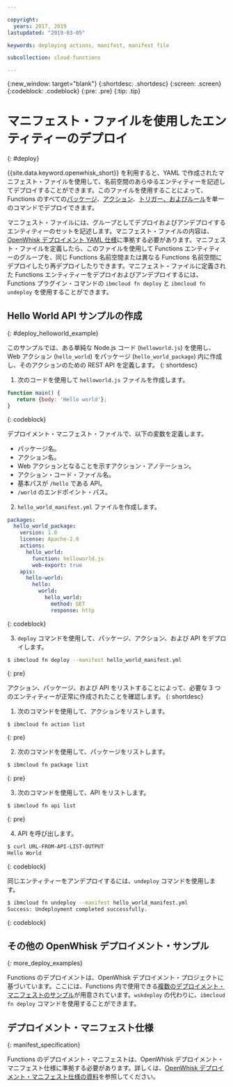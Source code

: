 ```yaml
---

copyright:
  years: 2017, 2019
lastupdated: "2019-03-05"

keywords: deploying actions, manifest, manifest file

subcollection: cloud-functions

---
```


{:new_window: target="blank"}
{:shortdesc: .shortdesc}
{:screen: .screen}
{:codeblock: .codeblock}
{:pre: .pre}
{:tip: .tip}

# マニフェスト・ファイルを使用したエンティティーのデプロイ
{: #deploy}

{{site.data.keyword.openwhisk_short}} を利用すると、YAML で作成されたマニフェスト・ファイルを使用して、名前空間のあらゆるエンティティーを記述してデプロイすることができます。このファイルを使用することによって、Functions のすべての[パッケージ](/docs/openwhisk?topic=cloud-functions-openwhisk_packages#openwhisk_packages)、[アクション](/docs/openwhisk?topic=cloud-functions-openwhisk_actions#openwhisk_actions)、[トリガー、およびルール](/docs/openwhisk?topic=cloud-functions-openwhisk_triggers#openwhisk_triggers)を単一のコマンドでデプロイできます。

マニフェスト・ファイルには、グループとしてデプロイおよびアンデプロイするエンティティーのセットを記述します。マニフェスト・ファイルの内容は、[OpenWhisk デプロイメント YAML 仕様](https://github.com/apache/incubator-openwhisk-wskdeploy/tree/master/specification#package-specification)に準拠する必要があります。マニフェスト・ファイルを定義したら、このファイルを使用して Functions エンティティーのグループを、同じ Functions 名前空間または異なる Functions 名前空間にデプロイしたり再デプロイしたりできます。マニフェスト・ファイルに定義された Functions エンティティーをデプロイおよびアンデプロイするには、Functions プラグイン・コマンドの `ibmcloud fn deploy` と `ibmcloud fn undeploy` を使用することができます。

## Hello World API サンプルの作成
{: #deploy_helloworld_example}

このサンプルでは、ある単純な Node.js コード (`helloworld.js`) を使用し、Web アクション (`hello_world`) をパッケージ (`hello_world_package`) 内に作成し、そのアクションのための REST API を定義します。
{: shortdesc}

1. 次のコードを使用して `helloworld.js` ファイルを作成します。

```javascript
function main() {
   return {body: 'Hello world'};
}
```
{: codeblock}

デプロイメント・マニフェスト・ファイルで、以下の変数を定義します。
* パッケージ名。
* アクション名。
* Web アクションとなることを示すアクション・アノテーション。
* アクション・コード・ファイル名。
* 基本パスが `/hello` である API。
* `/world` のエンドポイント・パス。

2. `hello_world_manifest.yml` ファイルを作成します。

```yaml
packages:
  hello_world_package:
    version: 1.0
    license: Apache-2.0
    actions:
      hello_world:
        function: helloworld.js
        web-export: true
    apis:
      hello-world:
        hello:
          world:
            hello_world:
              method: GET
              response: http
```
{: codeblock}

3. `deploy` コマンドを使用して、パッケージ、アクション、および API をデプロイします。

```sh
$ ibmcloud fn deploy --manifest hello_world_manifest.yml
```
{: pre}

アクション、パッケージ、および API をリストすることによって、必要な 3 つのエンティティーが正常に作成されたことを確認します。
{: shortdesc}

1. 次のコマンドを使用して、アクションをリストします。

```sh
$ ibmcloud fn action list
```
{: pre}

2. 次のコマンドを使用して、パッケージをリストします。

```sh
$ ibmcloud fn package list
```
{: pre}

3. 次のコマンドを使用して、API をリストします。
```sh
$ ibmcloud fn api list
```
{: pre}

4. API を呼び出します。

```sh
$ curl URL-FROM-API-LIST-OUTPUT
Hello World
```
{: codeblock}

同じエンティティーをアンデプロイするには、`undeploy` コマンドを使用します。

```sh
$ ibmcloud fn undeploy --manifest hello_world_manifest.yml
Success: Undeployment completed successfully.
```
{: codeblock}

## その他の OpenWhisk デプロイメント・サンプル
{: more_deploy_examples}

Functions のデプロイメントは、OpenWhisk デプロイメント・プロジェクトに基づいています。ここには、Functions 内で使用できる[複数のデプロイメント・マニフェストのサンプル](https://github.com/apache/incubator-openwhisk-wskdeploy/blob/master/docs/programming_guide.md#guided-examples)が用意されています。`wskdeploy` の代わりに、`ibmcloud fn deploy` コマンドを使用することができます。

## デプロイメント・マニフェスト仕様
{: manifest_specification}

Functions のデプロイメント・マニフェストは、OpenWhisk デプロイメント・マニフェスト仕様に準拠する必要があります。詳しくは、[OpenWhisk デプロイメント・マニフェスト仕様の資料](https://github.com/apache/incubator-openwhisk-wskdeploy/tree/master/specification#openwhisk-packaging-specification)を参照してください。


